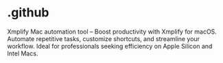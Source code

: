 # .github
Xmplify Mac automation tool – Boost productivity with Xmplify for macOS. Automate repetitive tasks, customize shortcuts, and streamline your workflow. Ideal for professionals seeking efficiency on Apple Silicon and Intel Macs.
